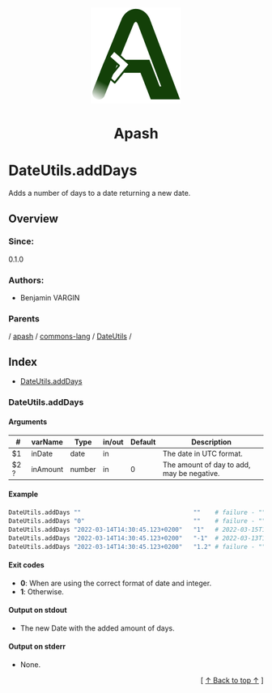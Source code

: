 
<div align='center' id='apash-top'>
  <a href='https://github.com/hastec-fr/apash'>
    <img alt='apash-logo' src='../../../../../../../assets/apash-logo.svg'/>
  </a>

  # Apash
</div>

# DateUtils.addDays

Adds a number of days to a date returning a new date.

## Overview

### Since:
0.1.0

### Authors:
* Benjamin VARGIN

### Parents
<!-- apash.parentBegin -->
[](../../../../.md) / [apash](../../../apash.md) / [commons-lang](../../commons-lang.md) / [DateUtils](../DateUtils.md) / 
<!-- apash.parentEnd -->

## Index

* [DateUtils.addDays](#dateutilsadddays)

### DateUtils.addDays

#### Arguments
| #      | varName        | Type          | in/out   | Default    | Description                           |
|--------|----------------|---------------|----------|------------|---------------------------------------|
| $1     | inDate         | date          | in       |            | The date in UTC format.               |
| $2 ?   | inAmount       | number        | in       | 0          | The amount of day to add, may be negative. |

#### Example

```bash
DateUtils.addDays ""                               ""    # failure - ""
DateUtils.addDays "0"                              ""    # failure - ""
DateUtils.addDays "2022-03-14T14:30:45.123+0200"   "1"   # 2022-03-15T14:30:45.123+0200
DateUtils.addDays "2022-03-14T14:30:45.123+0200"   "-1"  # 2022-03-13T14:30:45.123+0200
DateUtils.addDays "2022-03-14T14:30:45.123+0200"   "1.2" # failure - ""
```

#### Exit codes

* **0**: When are using the correct format of date and integer.
* **1**: Otherwise.

#### Output on stdout

* The new Date with the added amount of days.

#### Output on stderr

* None.


  <div align='right'>[ <a href='#apash-top'>↑ Back to top ↑</a> ]</div>

